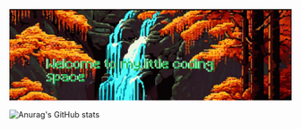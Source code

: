 <img src="Screenshot 2024-08-04 1552152.png" alt="Magist Dashboard Overview" width="1200"/>

![Anurag's GitHub stats](https://github-readme-stats.vercel.app/api?username=Rodfuchs&theme=kacho_ga&show_icons=true)
